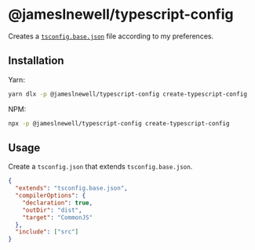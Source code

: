 # @jameslnewell/typescript-config

Creates a [`tsconfig.base.json`](https://www.typescriptlang.org/docs/handbook/tsconfig-json.html) file according to my preferences.

## Installation

Yarn:

```bash
yarn dlx -p @jameslnewell/typescript-config create-typescript-config
```

NPM:

```bash
npx -p @jameslnewell/typescript-config create-typescript-config
```

## Usage

Create a `tsconfig.json` that extends `tsconfig.base.json`.

```json
{
  "extends": "tsconfig.base.json",
  "compilerOptions": {
    "declaration": true,
    "outDir": "dist",
    "target": "CommonJS"
  },
  "include": ["src"]
}
```
